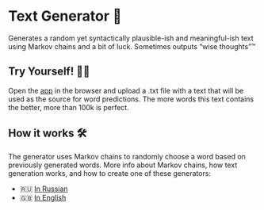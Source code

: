 # Text Generator 🔗

Generates a random yet syntactically plausible-ish and meaningful-ish text using Markov chains and a bit of luck. Sometimes outputs “wise thoughts”™

## Try Yourself! 👨‍💻

Open the [app](https://bespoyasov.ru/showcase/text-generator/browser/) in the browser and upload a .txt file with a text that will be used as the source for word predictions. The more words this text contains the better, more than 100k is perfect.

## How it works 🛠

The generator uses Markov chains to randomly choose a word based on previously generated words. More info about Markov chains, how text generation works, and how to create one of these generators:

- 🇷🇺 [In Russian](/)
- 🇬🇧 [In English](/)
